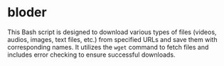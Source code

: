 # bloder
 
This Bash script is designed to download various types of files (videos, audios, images, text files, etc.) from specified URLs and save them with corresponding names. It utilizes the `wget` command to fetch files and includes error checking to ensure successful downloads.




